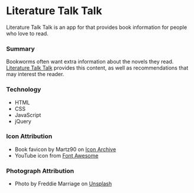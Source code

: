 # Literature Talk Talk

Literature Talk Talk is an app for that provides book information for people who love to read.

### Summary

Bookworms often want extra information about the novels they read. [Literature Talk Talk](https://dermio.github.io/book-search-CS/) provides this content, as well as recommendations that may interest the reader.

### Technology

* HTML
* CSS
* JavaScript
* jQuery

### Icon Attribution

* Book favicon by Martz90 on [Icon Archive](http://www.iconarchive.com/artist/martz90.html)
* YouTube icon from [Font Awesome](http://fontawesome.io/)


### Photograph Attribution

* Photo by Freddie Marriage on [Unsplash](https://unsplash.com/@fredmarriage)